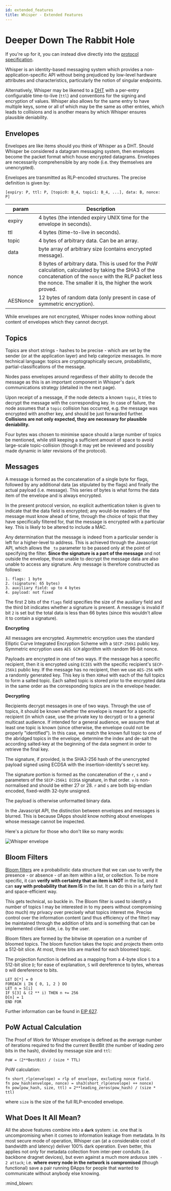 ```yaml
---
id: extended_features
title: Whisper - Extended Features
---
```


# Deeper Down The Rabbit Hole

If you're up for it, you can instead dive directly into the [protocol specification](https://github.com/ethereum/wiki/wiki/Whisper-Wire-Protocol).

Whisper is an identity-based messaging system which provides a non-application-specific API without being prejudiced by low-level hardware attributes and characteristics, particularly the notion of singular endpoints.

Alternatively, Whisper may be likened to a [DHT](https://en.wikipedia.org/wiki/Distributed_hash_table) with a per-entry configurable time-to-live (`ttl`) and conventions for the signing and encryption of values. Whisper also allows for the same entry to have multiple keys, some or all of which may be the same as other entries, which leads to collisions and is another means by which Whisper ensures plausible deniability.

## Envelopes

Envelopes are like items should you think of Whisper as a DHT. Should Whisper be considered a datagram messaging system, then envelopes become the packet format which house encrypted datagrams. Envelopes are necessarily comprehensible by any node (i.e. they themselves are unencrypted).

Envelopes are transmitted as RLP-encoded structures. The precise definition is given by:

`[expiry: P, ttl: P, [topic0: B_4, topic1: B_4, ...], data: B, nonce: P]`

| param | Description |
| -------- | -------- | 
| expiry | 4 bytes (the intended expiry UNIX time for the envelope in seconds). |
| ttl | 4 bytes (time-to-live in seconds). |
| topic | 4 bytes of arbitrary data. Can be an array. |
| data | byte array of arbitrary size (contains encrypted message). |
| nonce | 8 bytes of arbitrary data. This is used for the PoW calculation, calculated by taking the SHA3 of the concatenation of the `nonce` with the RLP packet less the nonce. The smaller it is, the higher the work proved. |
| AESNonce | 12 bytes of random data (only present in case of symmetric encryption). |

While envelopes are not encrypted, Whisper nodes know nothing about content of envelopes which they cannot decrypt.

## Topics

Topics are short strings - hashes to be precise - which are set by the sender (or at the application layer) and help categorize messages. In more technical language: topics are cryptographically secure, probabilistic, partial-classifications of the message. 

Nodes pass envelopes around regardless of their ability to decode the message as this is an important component in Whisper's dark communications strategy (detailed in the next page).

Upon receipt of a message, if the node detects a known `topic`, it tries to decrypt the message with the corresponding key. In case of failure, the node assumes that a `topic` collision has occurred, e.g. the message was encrypted with another key, and should be just forwarded further. **Collisions are not only expected, they are necessary for plausible deniability.**

Four bytes was chosen to minimise space should a large number of topics be mentioned, while still keeping a sufficient amount of space to avoid large-scale topic-collision (though it may yet be reviewed and possibly made dynamic in later revisions of the protocol).

## Messages

A message is formed as the concatenation of a single byte for flags, followed by any additional data (as stipulated by the flags) and finally the actual payload (i.e. message). This series of bytes is what forms the data item of the envelope and is always encrypted.

In the present protocol version, no explicit authentication token is given to indicate that the data field is encrypted; any would-be readers of the message must know ahead of time, through the choice of topic that they have specifically filtered for, that the message is encrypted with a particular key. This is likely to be altered to include a MAC.

Any determination that the message is indeed from a particular sender is left for a higher-level to address. This is achieved through the Javascript API, which allows the `_to` parameter to be passed only at the point of specifying the filter. **Since the signature is a part of the message** and not outside the envelope, those unable to decrypt the message data are also unable to access any signature. Any message is therefore constructed as follows:

```
1. flags: 1 byte
2. (signature: 65 bytes)
3. auxiliary field: up to 4 bytes
4. payload: not fixed
```

The first 2 bits of the `flags` field specifies the size of the auxiliary field and the third bit indicates whether a signature is present. A message is invalid if bit `2` is set but the total data is less than 66 bytes (since this wouldn't allow it to contain a signature).

**Encrypting**

All messages are encrypted. Asymmetric encryption uses the standard Elliptic Curve Integrated Encryption Scheme with a `SECP-256k1` public key. Symmetric encryption uses `AES GCM` algorithm with random 96-bit nonce.

Payloads are encrypted in one of two ways. If the message has a specific recipient, then it is encrypted using `ECIES` with the specific recipient's `SECP-256k1` public key. If the message has no recipient, then we use `AES-256` with a randomly generated key. This key is then `XORed` with each of the full topics to form a salted topic. Each salted topic is stored prior to the encrypted data in the same order as the corresponding topics are in the envelope header.

**Decrypting**

Recipients decrypt messages in one of two ways. Through the use of topics, it should be known whether the envelope is meant for a specific recipient (in which case, use the private key to decrypt) or to a general multicast audience. If intended for a general audience, we assume that at least one topic is known (since otherwise, the envelope could not be properly "identified"). In this case, we match the known full topic to one of the abridged topics in the envelope, determine the index and de-salt the according salted-key at the beginning of the data segment in order to retrieve the final key.

The signature, if provided, is the SHA3-256 hash of the unencrypted payload signed using ECDSA with the insertion-identity's secret key.

The signature portion is formed as the concatenation of the `r`, `s` and `v` parameters of the `SECP-256k1 ECDSA` signature, in that order. `v` is non-normalised and should be either 27 or 28. `r` and `s` are both big-endian encoded, fixed-width 32-byte unsigned.

The payload is otherwise unformatted binary data.

In the Javascript API, the distinction between envelopes and messages is blurred. This is because DApps should know nothing about envelopes whose message cannot be inspected. 

Here's a picture for those who don't like so many words:

![Whisper envelope](./thumbnails/whisper_envelope.jpg)

## Bloom Filters

[Bloom filters](https://en.wikipedia.org/wiki/Bloom_filter) are a probabilistic data structure that we can use to verify the presence - or absence - of an item within a list, or collection. To be more specific, it can **verify with certainty that an item is NOT** in the list, and it can **say with probability that item IS** in the list. It can do this in a fairly fast and space-efficient way.

This gets technical, so buckle in. The Bloom filter is used to identify a number of topics I may be interested in to my peers without compromising (too much) my privacy over precisely what topics interest me. Precise control over the information content (and thus efficiency of the filter) may be maintained through the addition of bits and is something that can be implemented client side, i.e. by the user.

Bloom filters are formed by the bitwise `OR` operation on a number of bloomed topics. The bloom function takes the topic and projects them onto a 512-bit slice. At most, three bits are marked for each bloomed topic.

The projection function is defined as a mapping from a 4-byte slice `S` to a 512-bit slice `D`; for ease of explanation, `S` will dereference to bytes, whereas `D` will dereference to bits.

```
LET D[*] = 0
FOREACH i IN { 0, 1, 2 } DO
LET n = S[i]
IF S[3] & (2 ** i) THEN n += 256
D[n] = 1
END FOR
```

Further information can be found in [EIP 627](https://eips.ethereum.org/EIPS/eip-627).

## PoW Actual Calculation

The Proof of Work for Whisper envelope is defined as the average number of iterations required to find the current BestBit (the number of leading zero bits in the hash), divided by message size and `ttl`:

`PoW = (2**BestBit) / (size * TTL)`

PoW calculation:

```
fn short_rlp(envelope) = rlp of envelope, excluding nonce field.
fn pow_hash(envelope, nonce) = sha3(short_rlp(envelope) ++ nonce)
fn pow(pow_hash, size, ttl) = 2**leading_zeros(pow_hash) / (size * ttl)
```
where `size` is the size of the full RLP-encoded envelope.

## What Does It All Mean?

All the above features combine into a **`dark`** system: i.e. one that is uncompromising when it comes to information leakage from metadata. In its most secure mode of operation, Whisper can (at a considerable cost of bandwidth and latency) deliver 100% dark operation. Even better, this applies not only for metadata collection from inter-peer conduits (i.e. backbone dragnet devices), but even against a much more arduous `100% - 2 attack`; i.e. **where every node in the network is compromised** (though functional) save a pair running ÐApps for people that wanted to communicate without anybody else knowing.

:mind_blown:
